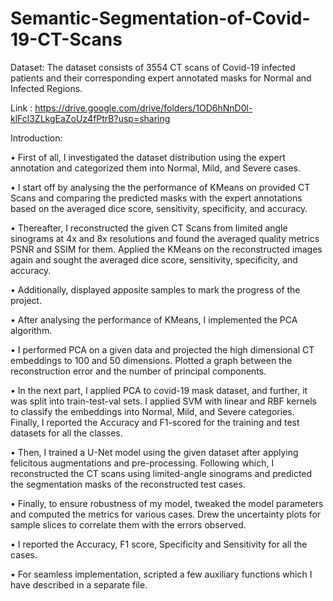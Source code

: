 # Semantic-Segmentation-of-Covid-19-CT-Scans


Dataset: The dataset consists of 3554 CT scans of Covid-19 infected patients and their corresponding expert annotated masks for Normal and Infected Regions.

Link : https://drive.google.com/drive/folders/1OD6hNnD0l-klFcl3ZLkgEaZoUz4fPtrB?usp=sharing

Introduction:

•	First of all, I investigated the dataset distribution using the expert annotation and categorized them into Normal, Mild, and Severe cases. 

•	I start off by analysing the the performance of KMeans on provided CT Scans and comparing the predicted masks with the expert annotations based on the averaged dice score, sensitivity, specificity, and accuracy. 

•	Thereafter, I reconstructed the given CT Scans from limited angle sinograms at 4x and 8x resolutions and found the averaged quality metrics PSNR and SSIM for them. Applied the KMeans on the reconstructed images again and sought the averaged dice score, sensitivity, specificity, and accuracy. 

•	Additionally, displayed apposite samples to mark the progress of the project. 

•	After analysing the performance of KMeans, I implemented the PCA algorithm.

•	I performed PCA on a given data and projected the high dimensional CT embeddings to 100 and 50 dimensions. Plotted a graph between the reconstruction error and the number of principal components.

•	In the next part, I applied PCA to covid-19 mask dataset, and further, it was split into train-test-val sets. I applied SVM with linear and RBF kernels to classify the embeddings into Normal, Mild, and Severe categories. Finally, I reported the Accuracy and F1-scored for the training and test datasets for all the classes.

•	Then, I trained a U-Net model using the given dataset after applying
felicitous augmentations and pre-processing. Following which, I reconstructed the CT scans using limited-angle sinograms and predicted the segmentation masks of the reconstructed test cases.

•	Finally, to ensure robustness of my model, tweaked the model parameters and computed the metrics for various cases. Drew the uncertainty plots for sample slices to correlate them with the errors observed.

•	I reported the Accuracy, F1 score, Specificity and Sensitivity for all the cases.

•	For seamless implementation, scripted a few auxiliary functions which I have described in a separate file.
